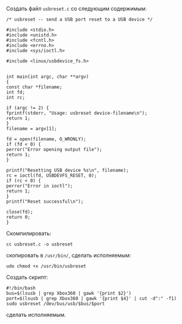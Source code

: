 Создать файл `usbreset.c` со следующим содержимым:
```
/* usbreset -- send a USB port reset to a USB device */

#include <stdio.h>
#include <unistd.h>
#include <fcntl.h>
#include <errno.h>
#include <sys/ioctl.h>

#include <linux/usbdevice_fs.h>


int main(int argc, char **argv)
{
const char *filename;
int fd;
int rc;

if (argc != 2) {
fprintf(stderr, "Usage: usbreset device-filename\n");
return 1;
}
filename = argv[1];

fd = open(filename, O_WRONLY);
if (fd < 0) {
perror("Error opening output file");
return 1;
}

printf("Resetting USB device %s\n", filename);
rc = ioctl(fd, USBDEVFS_RESET, 0);
if (rc < 0) {
perror("Error in ioctl");
return 1;
}
printf("Reset successful\n");

close(fd);
return 0;
}
```
Скомпилировать:
```
cc usbreset.c -o usbreset
```
скопировать в `/usr/bin/`, сделать исполняемым:
```
udo chmod +x /usr/bin/usbreset
```
Создать скрипт:
```
#!/bin/bash
bus=$(lsusb | grep Xbox360 | gawk '{print $2}')
port=$(lsusb | grep Xbox360 | gawk '{print $4}' | cut -d":" -f1)
sudo usbreset /dev/bus/usb/$bus/$port
```
сделать исполняемым.
